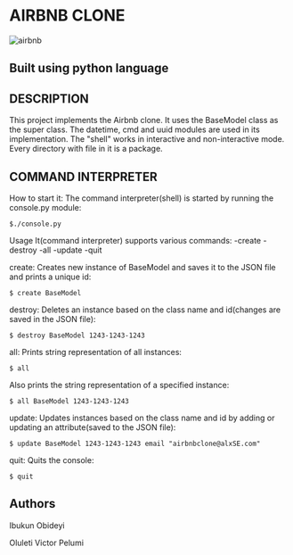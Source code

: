 # AIRBNB CLONE

![airbnb](https://user-images.githubusercontent.com/83606182/183284424-59181430-8fcb-46ed-bf00-8333c1d89c13.png)

## Built using python language

## DESCRIPTION

This project implements the Airbnb clone. It uses the BaseModel class as the super class. The datetime, cmd and uuid modules are used in its implementation. The "shell" works in interactive and non-interactive mode. Every directory with file in it is a package.

## COMMAND INTERPRETER

How to start it:
 The command interpreter(shell) is started by running the console.py module:

 ```
 $./console.py
 ```
 Usage
It(command interpreter) supports various commands: -create -destroy -all -update -quit

create:
Creates new instance of BaseModel and saves it to the JSON file and prints a unique id:

 ```
 $ create BaseModel
 ```

destroy:
Deletes an instance based on the class name and id(changes are saved in the JSON file):

```
$ destroy BaseModel 1243-1243-1243
```

all:
Prints string representation of all instances:

 ```
 $ all
 ```
Also prints the string representation of a specified instance:

 ```
 $ all BaseModel 1243-1243-1243
 ```

update:
Updates instances based on the class name and id by adding or updating an attribute(saved to the JSON file):

 ```
 $ update BaseModel 1243-1243-1243 email "airbnbclone@alxSE.com"
 ```
quit:
Quits the console:

 ```
 $ quit
 ```

## Authors

Ibukun Obideyi

Oluleti Victor Pelumi
